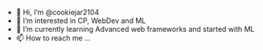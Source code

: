 - 👋 Hi, I’m @cookiejar2104
- 👀 I’m interested in CP, WebDev and ML
- 🌱 I’m currently learning Advanced web frameworks and started with ML
- 📫 How to reach me ...

<!---
cookiejar2104/cookiejar2104 is a ✨ special ✨ repository because its `README.md` (this file) appears on your GitHub profile.
You can click the Preview link to take a look at your changes.
--->

